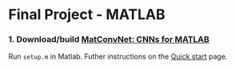 # Final Project - MATLAB

### 1. Download/build [MatConvNet: CNNs for MATLAB](http://www.vlfeat.org/matconvnet/)

Run `setup.m` in Matlab. Futher instructions on the [Quick start](http://www.vlfeat.org/matconvnet/quick/) page.